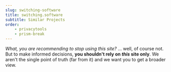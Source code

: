 ```yaml
---
slug: switching-software
title: switching.software
subtitle: Similar Projects
order:
    - privacytools
    - prism-break
---
```


*What, you are recommending to stop using this site?* ... well, of course not. But to make informed decisions, **you shouldn't rely on *this* site only**. We aren't the single point of truth (far from it) and we want you to get a broader view.